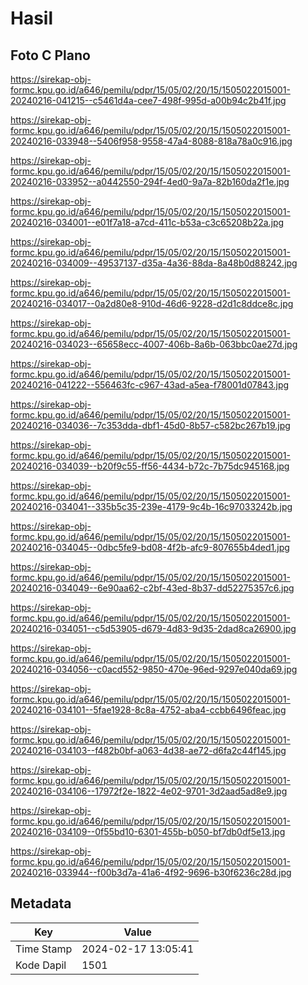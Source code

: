 # Hasil

## Foto C Plano

https://sirekap-obj-formc.kpu.go.id/a646/pemilu/pdpr/15/05/02/20/15/1505022015001-20240216-041215--c5461d4a-cee7-498f-995d-a00b94c2b41f.jpg

https://sirekap-obj-formc.kpu.go.id/a646/pemilu/pdpr/15/05/02/20/15/1505022015001-20240216-033948--5406f958-9558-47a4-8088-818a78a0c916.jpg

https://sirekap-obj-formc.kpu.go.id/a646/pemilu/pdpr/15/05/02/20/15/1505022015001-20240216-033952--a0442550-294f-4ed0-9a7a-82b160da2f1e.jpg

https://sirekap-obj-formc.kpu.go.id/a646/pemilu/pdpr/15/05/02/20/15/1505022015001-20240216-034001--e01f7a18-a7cd-411c-b53a-c3c65208b22a.jpg

https://sirekap-obj-formc.kpu.go.id/a646/pemilu/pdpr/15/05/02/20/15/1505022015001-20240216-034009--49537137-d35a-4a36-88da-8a48b0d88242.jpg

https://sirekap-obj-formc.kpu.go.id/a646/pemilu/pdpr/15/05/02/20/15/1505022015001-20240216-034017--0a2d80e8-910d-46d6-9228-d2d1c8ddce8c.jpg

https://sirekap-obj-formc.kpu.go.id/a646/pemilu/pdpr/15/05/02/20/15/1505022015001-20240216-034023--65658ecc-4007-406b-8a6b-063bbc0ae27d.jpg

https://sirekap-obj-formc.kpu.go.id/a646/pemilu/pdpr/15/05/02/20/15/1505022015001-20240216-041222--556463fc-c967-43ad-a5ea-f78001d07843.jpg

https://sirekap-obj-formc.kpu.go.id/a646/pemilu/pdpr/15/05/02/20/15/1505022015001-20240216-034036--7c353dda-dbf1-45d0-8b57-c582bc267b19.jpg

https://sirekap-obj-formc.kpu.go.id/a646/pemilu/pdpr/15/05/02/20/15/1505022015001-20240216-034039--b20f9c55-ff56-4434-b72c-7b75dc945168.jpg

https://sirekap-obj-formc.kpu.go.id/a646/pemilu/pdpr/15/05/02/20/15/1505022015001-20240216-034041--335b5c35-239e-4179-9c4b-16c97033242b.jpg

https://sirekap-obj-formc.kpu.go.id/a646/pemilu/pdpr/15/05/02/20/15/1505022015001-20240216-034045--0dbc5fe9-bd08-4f2b-afc9-807655b4ded1.jpg

https://sirekap-obj-formc.kpu.go.id/a646/pemilu/pdpr/15/05/02/20/15/1505022015001-20240216-034049--6e90aa62-c2bf-43ed-8b37-dd52275357c6.jpg

https://sirekap-obj-formc.kpu.go.id/a646/pemilu/pdpr/15/05/02/20/15/1505022015001-20240216-034051--c5d53905-d679-4d83-9d35-2dad8ca26900.jpg

https://sirekap-obj-formc.kpu.go.id/a646/pemilu/pdpr/15/05/02/20/15/1505022015001-20240216-034056--c0acd552-9850-470e-96ed-9297e040da69.jpg

https://sirekap-obj-formc.kpu.go.id/a646/pemilu/pdpr/15/05/02/20/15/1505022015001-20240216-034101--5fae1928-8c8a-4752-aba4-ccbb6496feac.jpg

https://sirekap-obj-formc.kpu.go.id/a646/pemilu/pdpr/15/05/02/20/15/1505022015001-20240216-034103--f482b0bf-a063-4d38-ae72-d6fa2c44f145.jpg

https://sirekap-obj-formc.kpu.go.id/a646/pemilu/pdpr/15/05/02/20/15/1505022015001-20240216-034106--17972f2e-1822-4e02-9701-3d2aad5ad8e9.jpg

https://sirekap-obj-formc.kpu.go.id/a646/pemilu/pdpr/15/05/02/20/15/1505022015001-20240216-034109--0f55bd10-6301-455b-b050-bf7db0df5e13.jpg

https://sirekap-obj-formc.kpu.go.id/a646/pemilu/pdpr/15/05/02/20/15/1505022015001-20240216-033944--f00b3d7a-41a6-4f92-9696-b30f6236c28d.jpg


## Metadata

| Key        | Value               |
| ---------- | ------------------- |
| Time Stamp | 2024-02-17 13:05:41 |
| Kode Dapil | 1501                |



